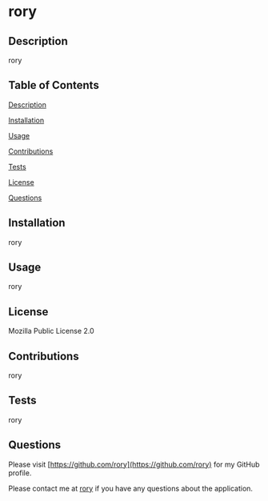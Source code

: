 # rory

## Description
rory

## Table of Contents 
[Description](#Description)
 
[Installation](#Installation)
 
[Usage](#Usage)
 
[Contributions](#Contributions)
 
[Tests](#Tests)
 
[License](#License)
 
[Questions](#Questions)

## Installation
rory

## Usage
rory

## License
Mozilla Public License 2.0

## Contributions
rory

## Tests
rory

## Questions
Please visit [https://github.com/rory](https://github.com/rory) for my GitHub profile.
    
Please contact me at [rory](rory) if you have any questions about the application.
